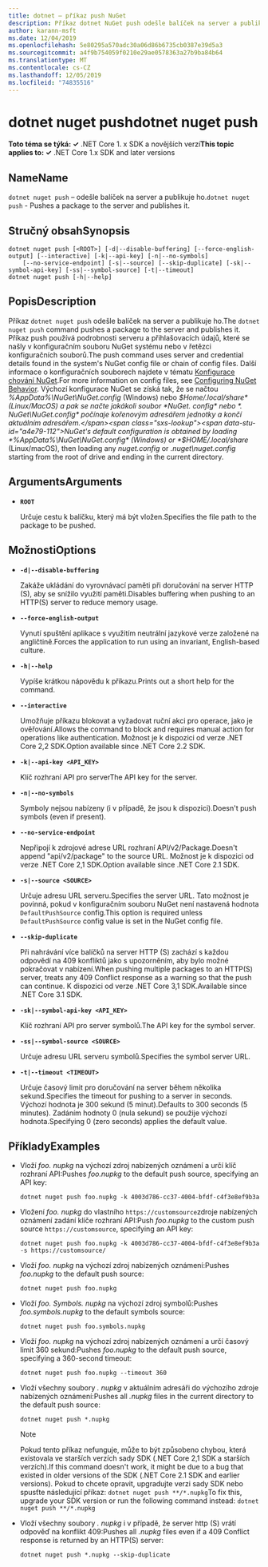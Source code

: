 ```yaml
---
title: dotnet – příkaz push NuGet
description: Příkaz dotnet NuGet push odešle balíček na server a publikuje ho.
author: karann-msft
ms.date: 12/04/2019
ms.openlocfilehash: 5e80295a570adc30a06d86b6735cb0387e39d5a3
ms.sourcegitcommit: a4f9b754059f0210e29ae0578363a27b9ba84b64
ms.translationtype: MT
ms.contentlocale: cs-CZ
ms.lasthandoff: 12/05/2019
ms.locfileid: "74835516"
---
```

# <a name="dotnet-nuget-push"></a><span data-ttu-id="a4e79-103">dotnet nuget push</span><span class="sxs-lookup"><span data-stu-id="a4e79-103">dotnet nuget push</span></span>

<span data-ttu-id="a4e79-104">**Toto téma se týká: ✓** .NET Core 1. x SDK a novějších verzí</span><span class="sxs-lookup"><span data-stu-id="a4e79-104">**This topic applies to: ✓** .NET Core 1.x SDK and later versions</span></span>

<!-- todo: uncomment when all CLI commands are reviewed
[!INCLUDE [topic-appliesto-net-core-all](../../../includes/topic-appliesto-net-core-all.md)]
-->

## <a name="name"></a><span data-ttu-id="a4e79-105">Name</span><span class="sxs-lookup"><span data-stu-id="a4e79-105">Name</span></span>

<span data-ttu-id="a4e79-106">`dotnet nuget push` – odešle balíček na server a publikuje ho.</span><span class="sxs-lookup"><span data-stu-id="a4e79-106">`dotnet nuget push` - Pushes a package to the server and publishes it.</span></span>

## <a name="synopsis"></a><span data-ttu-id="a4e79-107">Stručný obsah</span><span class="sxs-lookup"><span data-stu-id="a4e79-107">Synopsis</span></span>

```dotnetcli
dotnet nuget push [<ROOT>] [-d|--disable-buffering] [--force-english-output] [--interactive] [-k|--api-key] [-n|--no-symbols]
    [--no-service-endpoint] [-s|--source] [--skip-duplicate] [-sk|--symbol-api-key] [-ss|--symbol-source] [-t|--timeout]
dotnet nuget push [-h|--help]
```

## <a name="description"></a><span data-ttu-id="a4e79-108">Popis</span><span class="sxs-lookup"><span data-stu-id="a4e79-108">Description</span></span>

<span data-ttu-id="a4e79-109">Příkaz `dotnet nuget push` odešle balíček na server a publikuje ho.</span><span class="sxs-lookup"><span data-stu-id="a4e79-109">The `dotnet nuget push` command pushes a package to the server and publishes it.</span></span> <span data-ttu-id="a4e79-110">Příkaz push používá podrobnosti serveru a přihlašovacích údajů, které se našly v konfiguračním souboru NuGet systému nebo v řetězci konfiguračních souborů.</span><span class="sxs-lookup"><span data-stu-id="a4e79-110">The push command uses server and credential details found in the system's NuGet config file or chain of config files.</span></span> <span data-ttu-id="a4e79-111">Další informace o konfiguračních souborech najdete v tématu [Konfigurace chování NuGet](/nuget/consume-packages/configuring-nuget-behavior).</span><span class="sxs-lookup"><span data-stu-id="a4e79-111">For more information on config files, see [Configuring NuGet Behavior](/nuget/consume-packages/configuring-nuget-behavior).</span></span> <span data-ttu-id="a4e79-112">Výchozí konfigurace NuGet se získá tak, že se načtou *%AppData%\NuGet\NuGet.config* (Windows) nebo *$Home/.local/share* (Linux/MacOS) a pak se načte jakákoli soubor *NuGet. config* nebo *. NuGet\NuGet.config* počínaje kořenovým adresářem jednotky a končí aktuálním adresářem.</span><span class="sxs-lookup"><span data-stu-id="a4e79-112">NuGet's default configuration is obtained by loading *%AppData%\NuGet\NuGet.config* (Windows) or *$HOME/.local/share* (Linux/macOS), then loading any *nuget.config* or *.nuget\nuget.config* starting from the root of drive and ending in the current directory.</span></span>

## <a name="arguments"></a><span data-ttu-id="a4e79-113">Arguments</span><span class="sxs-lookup"><span data-stu-id="a4e79-113">Arguments</span></span>

* **`ROOT`**

  <span data-ttu-id="a4e79-114">Určuje cestu k balíčku, který má být vložen.</span><span class="sxs-lookup"><span data-stu-id="a4e79-114">Specifies the file path to the package to be pushed.</span></span>

## <a name="options"></a><span data-ttu-id="a4e79-115">Možnosti</span><span class="sxs-lookup"><span data-stu-id="a4e79-115">Options</span></span>

* **`-d|--disable-buffering`**

  <span data-ttu-id="a4e79-116">Zakáže ukládání do vyrovnávací paměti při doručování na server HTTP (S), aby se snížilo využití paměti.</span><span class="sxs-lookup"><span data-stu-id="a4e79-116">Disables buffering when pushing to an HTTP(S) server to reduce memory usage.</span></span>

* **`--force-english-output`**

  <span data-ttu-id="a4e79-117">Vynutí spuštění aplikace s využitím neutrální jazykové verze založené na angličtině.</span><span class="sxs-lookup"><span data-stu-id="a4e79-117">Forces the application to run using an invariant, English-based culture.</span></span>

* **`-h|--help`**

  <span data-ttu-id="a4e79-118">Vypíše krátkou nápovědu k příkazu.</span><span class="sxs-lookup"><span data-stu-id="a4e79-118">Prints out a short help for the command.</span></span>

* **`--interactive`**

  <span data-ttu-id="a4e79-119">Umožňuje příkazu blokovat a vyžadovat ruční akci pro operace, jako je ověřování.</span><span class="sxs-lookup"><span data-stu-id="a4e79-119">Allows the command to block and requires manual action for operations like authentication.</span></span> <span data-ttu-id="a4e79-120">Možnost je k dispozici od verze .NET Core 2,2 SDK.</span><span class="sxs-lookup"><span data-stu-id="a4e79-120">Option available since .NET Core 2.2 SDK.</span></span>

* **`-k|--api-key <API_KEY>`**

  <span data-ttu-id="a4e79-121">Klíč rozhraní API pro server</span><span class="sxs-lookup"><span data-stu-id="a4e79-121">The API key for the server.</span></span>

* **`-n|--no-symbols`**

  <span data-ttu-id="a4e79-122">Symboly nejsou nabízeny (i v případě, že jsou k dispozici).</span><span class="sxs-lookup"><span data-stu-id="a4e79-122">Doesn't push symbols (even if present).</span></span>

* **`--no-service-endpoint`**

  <span data-ttu-id="a4e79-123">Nepřipojí k zdrojové adrese URL rozhraní API/v2/Package.</span><span class="sxs-lookup"><span data-stu-id="a4e79-123">Doesn't append "api/v2/package" to the source URL.</span></span> <span data-ttu-id="a4e79-124">Možnost je k dispozici od verze .NET Core 2,1 SDK.</span><span class="sxs-lookup"><span data-stu-id="a4e79-124">Option available since .NET Core 2.1 SDK.</span></span>

* **`-s|--source <SOURCE>`**

  <span data-ttu-id="a4e79-125">Určuje adresu URL serveru.</span><span class="sxs-lookup"><span data-stu-id="a4e79-125">Specifies the server URL.</span></span> <span data-ttu-id="a4e79-126">Tato možnost je povinná, pokud v konfiguračním souboru NuGet není nastavená hodnota `DefaultPushSource` config.</span><span class="sxs-lookup"><span data-stu-id="a4e79-126">This option is required unless `DefaultPushSource` config value is set in the NuGet config file.</span></span>

* **`--skip-duplicate`**

  <span data-ttu-id="a4e79-127">Při nahrávání více balíčků na server HTTP (S) zachází s každou odpovědí na 409 konfliktů jako s upozorněním, aby bylo možné pokračovat v nabízení.</span><span class="sxs-lookup"><span data-stu-id="a4e79-127">When pushing multiple packages to an HTTP(S) server, treats any 409 Conflict response as a warning so that the push can continue.</span></span> <span data-ttu-id="a4e79-128">K dispozici od verze .NET Core 3,1 SDK.</span><span class="sxs-lookup"><span data-stu-id="a4e79-128">Available since .NET Core 3.1 SDK.</span></span>
                                 
* **`-sk|--symbol-api-key <API_KEY>`**

  <span data-ttu-id="a4e79-129">Klíč rozhraní API pro server symbolů.</span><span class="sxs-lookup"><span data-stu-id="a4e79-129">The API key for the symbol server.</span></span>

* **`-ss|--symbol-source <SOURCE>`**

  <span data-ttu-id="a4e79-130">Určuje adresu URL serveru symbolů.</span><span class="sxs-lookup"><span data-stu-id="a4e79-130">Specifies the symbol server URL.</span></span>

* **`-t|--timeout <TIMEOUT>`**

  <span data-ttu-id="a4e79-131">Určuje časový limit pro doručování na server během několika sekund.</span><span class="sxs-lookup"><span data-stu-id="a4e79-131">Specifies the timeout for pushing to a server in seconds.</span></span> <span data-ttu-id="a4e79-132">Výchozí hodnota je 300 sekund (5 minut).</span><span class="sxs-lookup"><span data-stu-id="a4e79-132">Defaults to 300 seconds (5 minutes).</span></span> <span data-ttu-id="a4e79-133">Zadáním hodnoty 0 (nula sekund) se použije výchozí hodnota.</span><span class="sxs-lookup"><span data-stu-id="a4e79-133">Specifying 0 (zero seconds) applies the default value.</span></span>

## <a name="examples"></a><span data-ttu-id="a4e79-134">Příklady</span><span class="sxs-lookup"><span data-stu-id="a4e79-134">Examples</span></span>

* <span data-ttu-id="a4e79-135">Vloží *foo. nupkg* na výchozí zdroj nabízených oznámení a určí klíč rozhraní API:</span><span class="sxs-lookup"><span data-stu-id="a4e79-135">Pushes *foo.nupkg* to the default push source, specifying an API key:</span></span>

  ```dotnetcli
  dotnet nuget push foo.nupkg -k 4003d786-cc37-4004-bfdf-c4f3e8ef9b3a
  ```

* <span data-ttu-id="a4e79-136">Vložení *foo. nupkg* do vlastního `https://customsource`zdroje nabízených oznámení zadání klíče rozhraní API:</span><span class="sxs-lookup"><span data-stu-id="a4e79-136">Push *foo.nupkg* to the custom push source `https://customsource`, specifying an API key:</span></span>

  ```dotnetcli
  dotnet nuget push foo.nupkg -k 4003d786-cc37-4004-bfdf-c4f3e8ef9b3a -s https://customsource/
  ```

* <span data-ttu-id="a4e79-137">Vloží *foo. nupkg* na výchozí zdroj nabízených oznámení:</span><span class="sxs-lookup"><span data-stu-id="a4e79-137">Pushes *foo.nupkg* to the default push source:</span></span>

  ```dotnetcli
  dotnet nuget push foo.nupkg
  ```

* <span data-ttu-id="a4e79-138">Vloží *foo. Symbols. nupkg* na výchozí zdroj symbolů:</span><span class="sxs-lookup"><span data-stu-id="a4e79-138">Pushes *foo.symbols.nupkg* to the default symbols source:</span></span>

  ```dotnetcli
  dotnet nuget push foo.symbols.nupkg
  ```

* <span data-ttu-id="a4e79-139">Vloží *foo. nupkg* na výchozí zdroj nabízených oznámení a určí časový limit 360 sekund:</span><span class="sxs-lookup"><span data-stu-id="a4e79-139">Pushes *foo.nupkg* to the default push source, specifying a 360-second timeout:</span></span>

  ```dotnetcli
  dotnet nuget push foo.nupkg --timeout 360
  ```

* <span data-ttu-id="a4e79-140">Vloží všechny soubory *. nupkg* v aktuálním adresáři do výchozího zdroje nabízených oznámení:</span><span class="sxs-lookup"><span data-stu-id="a4e79-140">Pushes all *.nupkg* files in the current directory to the default push source:</span></span>

  ```dotnetcli
  dotnet nuget push *.nupkg
  ```
  
  > [!NOTE]
  > <span data-ttu-id="a4e79-141">Pokud tento příkaz nefunguje, může to být způsobeno chybou, která existovala ve starších verzích sady SDK (.NET Core 2,1 SDK a starších verzích).</span><span class="sxs-lookup"><span data-stu-id="a4e79-141">If this command doesn't work, it might be due to a bug that existed in older versions of the SDK (.NET Core 2.1 SDK and earlier versions).</span></span>
  > <span data-ttu-id="a4e79-142">Pokud to chcete opravit, upgradujte verzi sady SDK nebo spusťte následující příkaz: `dotnet nuget push **/*.nupkg`</span><span class="sxs-lookup"><span data-stu-id="a4e79-142">To fix this, upgrade your SDK version or run the following command instead: `dotnet nuget push **/*.nupkg`</span></span>
  
* <span data-ttu-id="a4e79-143">Vloží všechny soubory *. nupkg* i v případě, že server http (S) vrátí odpověď na konflikt 409:</span><span class="sxs-lookup"><span data-stu-id="a4e79-143">Pushes all *.nupkg* files even if a 409 Conflict response is returned by an HTTP(S) server:</span></span>

  ```dotnetcli
  dotnet nuget push *.nupkg --skip-duplicate
  ```
